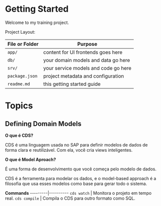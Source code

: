 # Getting Started

Welcome to my training project.

Project Layout:

File or Folder | Purpose
---------|----------
`app/` | content for UI frontends goes here
`db/` | your domain models and data go here
`srv/` | your service models and code go here
`package.json` | project metadata and configuration
`readme.md` | this getting started guide


# Topics

## Defining Domain Models

**O que é CDS?**

CDS é uma linguagem usada no SAP para definir modelos de dados de forma clara e reutilizável.
Com ela, você cria views inteligentes.

**O que é Model Aproach?**

É uma forma de desenvolvimento que você começa pelo modelo de dados.

CDS é a ferramenta para modelar os dados, e o model-based approach é a filosofia que usa esses modelos como base para gerar todo o sistema.

**Commands**
---------|----------
`cds watch` | Monitora o projeto em tempo real.
`cds compile` | Compila o CDS para outro formato como SQL.
